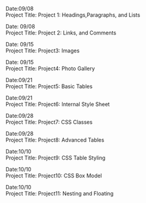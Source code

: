 Date:09/08</br>
Project Title: Project 1: Headings,Paragraphs, and Lists</br>

Date: 09/08</br>
Project Title: Project 2: Links, and Comments</br>

Date: 09/15</br>
Project Title: Project3: Images</br>

Date: 09/15</br>
Project Title: Project4: Photo Gallery</br>

Date:09/21<br/>
Project Title: Project5: Basic Tables<br/>

Date:09/21<br/>
Project Title: Project6: Internal Style Sheet<br/>

Date:09/28<br/>
Project Title: Project7: CSS Classes <br/>

Date:09/28<br/>
Project Title: Project8: Advanced Tables <br/>

Date:10/10<br/>
Project Title: Project9: CSS Table Styling<br/>

Date:10/10<br/>
Project Title: Project10: CSS Box Model<br/>

Date:10/10<br/>
Project Title: Project11: Nesting and Floating<br/>
